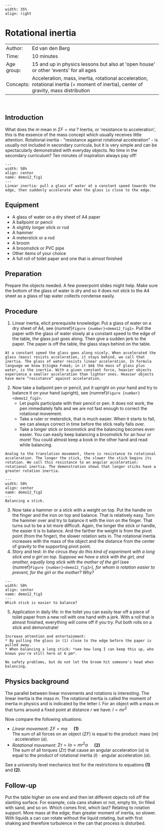 ```{figure} ../../figures/ready.png
---
width: 35%
align: right
```

# Rotational inertia

<table style="width: 100%; border-collapse: collapse; border: none;">
    <tr style="background-color: var(--background-color);">  
        <td style="text-align: left; padding: 3px; border: none; color: var(--text-color)">Author:</td>
        <td style="text-align: left; padding: 3px; border: none; color: var(--text-color)">Ed van den Berg</td>
    </tr>
    <tr style="background-color: var(--background-color);"> 
        <td style="text-align: left; padding: 3px; border: none; color: var(--text-color)">Time:</td>
        <td style="text-align: left; padding: 3px; border: none; color: var(--text-color)">10 minutes</td>
    </tr>
    <tr style="background-color: var(--background-color);"> 
        <td style="text-align: left; padding: 3px; border: none; color: var(--text-color)">Age group:</td>
        <td style="text-align: left; padding: 3px; border: none; color: var(--text-color)">15 and up in physics lessons but also at 'open house' or other 'events' for all ages</td>
    </tr>
    <tr style="background-color: var(--background-color);"> 
        <td style="text-align: left; padding: 3px; border: none; color: var(--text-color)">Concepts:</td>
        <td style="text-align: left; padding: 3px; border: none; color: var(--text-color)">Acceleration, mass, inertia, rotational acceleration, rotational inertia (= moment of inertia), center of gravity, mass distribution</td>
    </tr>
</table><br>

## Introduction
What does the $m$ mean in $\Sigma F=ma$ ? Inertia, or 'resistance to acceleration', this is the essence of the mass concept which usually receives little attention. Rotational inertia - "resistance against rotational acceleration" - is usually not included in secondary curricula, but it is very simple and can be spectacularly demonstrated with everyday objects. No time in the secondary curriculum? Ten minutes of inspiration always pay off!

```{figure} demo12_figure1.jpg
---
width: 50%
align: center
name: demo12_fig1
---
Linear inertia: pull a glass of water at a constant speed towards the edge, then suddenly accelerate when the glass is close to the edge.
```


## Equipment
* A glass of water on a dry sheet of A4 paper
* A ballpoint or pencil
* A slightly longer stick or rod
* A hammer
* A meterstick or a rod
* A broom
* A broomstick or PVC pipe
* Other items of your choice
* A full roll of toilet paper and one that is almost finished

## Preparation
Prepare the objects needed. A few powerpoint slides might help. Make sure the bottom of the glass of water is dry and so it does not stick to the A4 sheet as a glass of tap water collects condense easily.

## Procedure
1. Linear inertia, elicit prerequisite knowledge: Put a glass of water on a dry sheet of A4, see {numref}`Figure {number}<demo12_fig1>`. Pull the paper with the glass of water slowly at a constant speed to the edge of the table, the glass just goes along. Then give a sudden jerk to the paper. The paper is off the table, the glass stays behind on the table. 
```{admonition} Explanation
At a constant speed the glass goes along nicely. When accelerated the glass (mass) resists acceleration, it stays behind, we call that inertia. The glass of water resists linear acceleration. In formula language we know $\Sigma F=ma$; in it $m$ the mass of glass plus water, is the inertia. With a given constant force, heavier objects experience a smaller acceleration than lighter ones. Heavier objects have more “resistance” against acceleration.
```
2. Now take a ballpoint pen or pencil, put it upright on your hand and try to balance it on your hand (upright), see {numref}`Figure {number}<demo12_fig2>`. 
    * Let pupils participate with their pencil or pen. It does not work, the pen immediately falls and we are not fast enough to correct the rotational movement. 
    * Take a ruler or meterstick, that is much easier. When it starts to fall, we can always correct in time before the stick really falls over. 
    * Take a longer stick or broomstick and the balancing becomes even easier. You can easily keep balancing a broomstick for an hour or more! You could almost keep a book in the other hand and read while balancing. 

```{admonition} Explanation    
Analog to the translation movement, there is resistance to rotational acceleration. The longer the stick, the slower the stick begins its rotation. We call this resistance to an angular acceleration: rotational inertia. The demonstration shows that longer sticks have a greater rotation inertia.
```
```{figure} demo12_figure2.jpg
---
width: 50%
align: center
name: demo12_fig2
---
Balancing a stick.
```
3. Now take a hammer or a stick with a weight on top. Put the handle on the finger and the iron on top and balance. That is relatively easy. Turn the hammer over and try to balance it with the iron on the finger. That turns out to be a lot more difficult. Again, the longer the stick or handle, the easier it is to balance. And the farther the weight is from the pivot point (from the finger), the slower rotation sets in. The rotational inertia increases with the mass of the object and the distance from the center of gravity to the supporting pivot point.
4. Story and test: *In the circus they do this kind of experiment with a long stick and a girl on top. Suppose we have a stick with the girl, and another, equally long stick with the mother of the girl* (see {numref}`Figure {number}<demo12_fig3>`)*, for whom is rotation easier to prevent, for the girl or the mother? Why?*

```{figure} demo12_figure3.jpg
---
width: 50%
align: center
name: demo12_fig3
---
Which stick is easier to balance?
```
5.	Application in daily life: in the toilet you can easily tear off a piece of toilet paper from a new roll with one hand with a jerk. With a roll that is almost finished, everything will come off if you try. Put both rolls on a stick and demonstrate!

```{tip}
Increase attention and entertainment: 
* By pulling the glass in (1) close to the edge before the paper is pulled away. 
* When balancing a long stick: *see how long I can keep this up, who knows you're still here at 6 pm*.
```

```{warning}
No safety problems, but do not let the broom hit someone's head when balancing.
```

## Physics background
The parallel between linear movements and rotations is interesting. The linear inertia is the mass $m$. The rotational inertia is called the moment of inertia in physics and is indicated by the letter $I$. For an object with a mass $m$ that turns around a fixed point at distance $r$ we have: $I=mr^2$

Now compare the following situations:
* *Linear movement*: $\Sigma F = ma \quad$ **(1)**<br>
The sum of all forces on an object ($\Sigma F$) is equal to the product: mass ($m$) $\cdot$ acceleration ($a$).
* *Rotational movement*:  $\Sigma \tau = I\alpha = mr^2\alpha \quad$ **(2)**<br>
The sum of all torques ($\Sigma \tau$) that cause an angular acceleration ($\alpha$) is equal to the product of rotational inertia ($I$) $\cdot$ angular acceleration ($\alpha$).

See a university level mechanics text for the restrictions to equations **(1)** and **(2)**.

## Follow-up
Put the table higher on one end and then let different objects roll off the slanting surface. For example, cola cans shaken or not, empty tin, tin filled with sand, and so on. Which comes first, which last? Relating to rotation support. More mass at the edge; than greater moment of inertia, so slower. With liquids a can can rotate without the liquid rotating, but with first shaking and therefore turbulence in the can that process is disturbed.

<!-- As there are no citations, the references section is commented out. In case of addition of citations, the next section should be included. -->
<!-- ## References
```{bibliography}
:filter: docname in docnames
``` -->